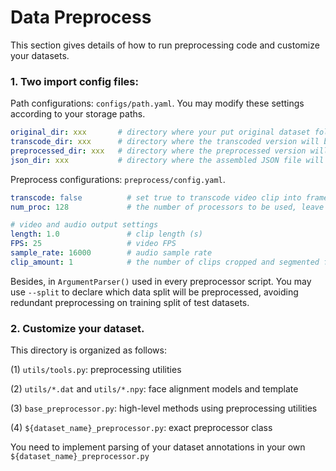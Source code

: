 # Data Preprocess
This section gives details of how to run preprocessing code and customize your datasets.
### 1. Two import config files: 
Path configurations: `configs/path.yaml`. You may modify these settings according to your storage paths.
```yaml
original_dir: xxx       # directory where your put original dataset folder
transcode_dir: xxx      # directory where the transcoded version will be saved
preprocessed_dir: xxx   # directory where the preprocessed version will be saved
json_dir: xxx           # directory where the assembled JSON file will be stored
```
Preprocess configurations: `preprocess/config.yaml`.
```yaml
transcode: false          # set true to transcode video clip into frames.npz format, otherwise, into frames.mp4 format
num_proc: 128             # the number of processors to be used, leave it empty to use all preprocessors.

# video and audio output settings
length: 1.0               # clip length (s)
FPS: 25                   # video FPS
sample_rate: 16000        # audio sample rate
clip_amount: 1            # the number of clips cropped and segmented from a video
```
Besides, in `ArgumentParser()` used in every preprocessor script. You may use `--split` to declare which data split will be preprocessed, avoiding redundant preprocessing on training split of test datasets.

### 2. Customize your dataset.
This directory is organized as follows:

(1) `utils/tools.py`: preprocessing utilities

(2) `utils/*.dat` and `utils/*.npy`: face alignment models and template

(3) `base_preprocessor.py`: high-level methods using preprocessing utilities

(4) `${dataset_name}_preprocessor.py`: exact preprocessor class

You need to implement parsing of your dataset annotations in your own `${dataset_name}_preprocessor.py`

